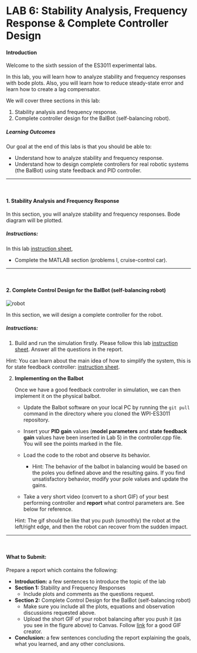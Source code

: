 # LAB 6: Stability Analysis, Frequency Response & Complete Controller Design



<!-- ### Description:
* Learn how to analyze stability and frequency responses with Bode plots for the self-balancing robot
* Learn how to reduce steady-state error 
* Learn how to create a lag compensator

### What to Submit:
* Report showing a summary of exercises completed by hand as well as with MATLAB.
 -->

#### Introduction

Welcome to the sixth session of the ES3011 experimental labs. 

In this lab, you will learn how to analyze stability and frequency responses with bode plots. Also, you will learn how to reduce steady-state error and learn how to create a lag compensator.

We will cover three sections in this lab:

1. Stability analysis and frequency response.
2. Complete controller design for the BalBot (self-balancing robot).

##### Learning Outcomes
Our goal at the end of this labs is that you should be able to:

* Understand how to analyze stability and frequency response.
* Understand how to design complete controllers for real robotic systems (the BalBot) using state feedback and PID controller.

***
<br>

#### 1. Stability Analysis and Frequency Response

In this section, you will analyze stability and frequency responses. Bode diagram will be plotted.

##### Instructions:
In this lab [instruction sheet](../documents/Lab6.pdf),

* Complete the MATLAB section (problems I, cruise-control car).

*** 
<br>

#### 2. Complete Control Design for the BalBot (self-balancing robot)

![robot](../media/robot.png)

In this section, we will design a complete controller for the robot.

##### Instructions:

1. Build and run the simulation firstly. Please follow this lab [instruction sheet](../documents/ES3011_LAB6.pdf). Answer all the questions in the report.


Hint: You can learn about the main idea of how to simplify the system, this is for state feedback controller: [instruction sheet](../documents/Hint_Lab6.pdf).


2. **Implementing on the Balbot**

    Once we have a good feedback controller in simulation, we can then implement it on the physical balbot.

    - Update the Balbot software on your local PC by running the `git pull` command in the directory where you cloned the WPI-ES3011 repository.

    - Insert your **PID gain** values (**model parameters** and **state feedback gain** values have been inserted in Lab 5) in the controller.cpp file. You will see the points marked in the file.

    - Load the code to the robot and observe its behavior. 
        - Hint: The behavior of the balbot in balancing would be based on the poles you defined above and the resulting gains. If you find unsatisfactory behavior, modify your pole values and update the gains.

    - Take a very short video (convert to a short GIF) of your best performing controller and **report** what control parameters are. See below for reference.

    Hint: The gif should be like that you push (smoothly) the robot at the left/right edge, and then the robot can recover from the sudden impact.

***
<br>

#### What to Submit:
Prepare a report which contains the following:

* **Introduction:** a few sentences to introduce the topic of the lab
* **Section 1:** Stability and Frequency Responses
    * Include plots and comments as the questions request.
* **Section 2:** Complete Control Design for the BalBot (self-balancing robot)
    * Make sure you include all the plots, equations and observation discussions requested above.
    * Upload the short GIF of your robot balancing after you push it (as you see in the figure above) to Canvas. Follow [link](https://ezgif.com/video-to-gif) for a good GIF creator.
* **Conclusion:** a few sentences concluding the report explaining the goals, what you learned, and any other conclusions.





